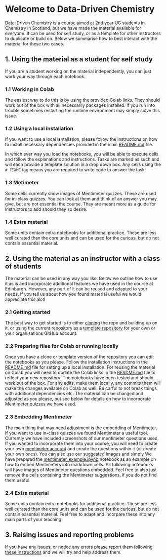 # Welcome to Data-Driven Chemistry 

Data-Driven Chemistry is a course aimed at 2nd year UG students in Chemistry in Scotland, but we have made the material available for everyone. It can be used for self study, or as a template for other instructors to duplicate or build on. Below we summarise how to best interact with the material for these two cases.  

## 1. Using the material as a student for self study

If you are a student working on the material independently, you can just work your way through each notebook.

### 1.1 Working in Colab
The easiest way to do this is by using the provided Colab links. They should work out of the box with all necessarily packages installed. If you run into trouble sometimes restarting the runtime environment may simply solve this issue. 

### 1.2 Using a local installation
If you want to use a local isntallation, please follow the instructions on how to install necessary dependencies provided in the main [README.md](README.md) file. 

In which ever way you load the notebooks, you will be able to execute cells and follow the explanations and instructions. Tasks are marked as such and will each provide a template solution in a drop down box. Any cells using the `# FIXME` tag means you are required to write code to answer the task. 

### 1.3 Metimeter
Some cells currently show images of Mentimeter quizzes. These are used for in-class quizzes. You can look at them and think of an answer you may give, but are not essential the course. They are meant more as a guide for instructors to add should they so desire. 

### 1.4 Extra material
Some units contain extra notebooks for additional practice. These are less well curated than the core units and can be used for the curious, but do not contain essential material. 


## 2. Using the material as an instructor with a class of students

The material can be used in any way you like. Below we outline how to use it as is and incorporate additional features we have used in the course at Edinburgh. However, any part of it can be reused and adapted to your needs. If you tell us about how you found material useful we would appreciate this alot!

### 2.1 Getting started
The best way to get started is to either [cloning](https://docs.github.com/en/repositories/creating-and-managing-repositories/cloning-a-repository) the repo and building up on it, or using the current repository as a [template repository](https://docs.github.com/en/repositories/creating-and-managing-repositories/creating-a-repository-from-a-template) for your own or your organisations GitHub account.

### 2.2 Preparing files for Colab or running locally
Once you have a clone or template version of the repository you can edit the notebooks as you please. Follow the installation instructions in the [README.md](README.md) file for setting up a local installation. For reusing the material on Colab you will need to update the Colab links in the [README.md](README.md) file to reflect your new repository. The notebooks have been tested and should work out of the box. For any edits, make them locally, any commits them will make the changes available on Colab as well. Be carful to not break things with additional dependencies etc. The material can be changed and adjusted as you please, but see below for details on how to incorporate Mentimeter quizzes we have used. 


### 2.3 Embedding Mentimeter
The main thing that may need adjustment is the embedding of Mentimeter. If you want to use in-class quizzes we found Mentimeter a useful tool. Currently we have included screenshots of our mentimeter questions used. If you wanted to incorporate them into your course, you will need to create your own [mentimeter account](https://www.mentimeter.com) and create the questions within it (or create your own ones). You can also use our suggested images and simply
We have prepared the [mentimeter_example.ipynb](mentimeter_example.ipynb) notebook as an example on how to embed Mentimeters into markdown cells. All following notebooks will have images of Mentimeter questions embedded. Feel free to also just remove the cells containing the Mentimeter suggestions, if you do not find them useful.  

### 2.4 Extra material
Some units contain extra notebooks for additional practice. These are less well curated than the core units and can be used for the curious, but do not contain essential material. Feel free to adapt and incorpare these into any main parts of your teaching. 


## 3. Raising issues and reporting problems
If you have any issues, or notice any errors please report them following [these instructions](README.md) and we will try and help address them. 

